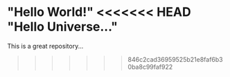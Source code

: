 "Hello World!"
<<<<<<< HEAD
"Hello Universe..."
=======
This is a great repository...
>>>>>>> 846c2cad36959525b21e8faf6b30ba8c99faf922
